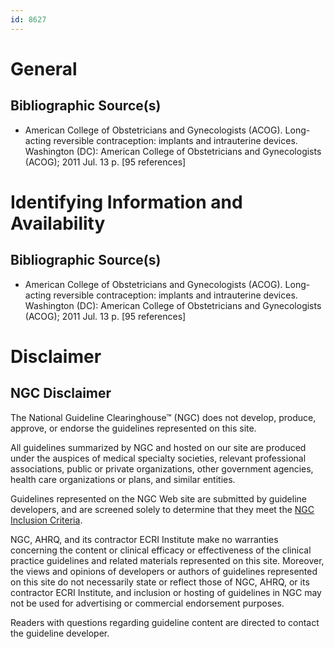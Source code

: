 ```yaml
---
id: 8627
---
```


# General

## Bibliographic Source(s)

- American College of Obstetricians and Gynecologists (ACOG). Long-acting reversible contraception: implants and intrauterine devices. Washington (DC): American College of Obstetricians and Gynecologists (ACOG); 2011 Jul. 13 p. [95 references]

# Identifying Information and Availability

## Bibliographic Source(s)

- American College of Obstetricians and Gynecologists (ACOG). Long-acting reversible contraception: implants and intrauterine devices. Washington (DC): American College of Obstetricians and Gynecologists (ACOG); 2011 Jul. 13 p. [95 references]

# Disclaimer

## NGC Disclaimer

The National Guideline Clearinghouse™ (NGC) does not develop, produce, approve, or endorse the guidelines represented on this site.

All guidelines summarized by NGC and hosted on our site are produced under the auspices of medical specialty societies, relevant professional associations, public or private organizations, other government agencies, health care organizations or plans, and similar entities.

Guidelines represented on the NGC Web site are submitted by guideline developers, and are screened solely to determine that they meet the [NGC Inclusion Criteria](/help-and-about/summaries/inclusion-criteria).

NGC, AHRQ, and its contractor ECRI Institute make no warranties concerning the content or clinical efficacy or effectiveness of the clinical practice guidelines and related materials represented on this site. Moreover, the views and opinions of developers or authors of guidelines represented on this site do not necessarily state or reflect those of NGC, AHRQ, or its contractor ECRI Institute, and inclusion or hosting of guidelines in NGC may not be used for advertising or commercial endorsement purposes.

Readers with questions regarding guideline content are directed to contact the guideline developer.

